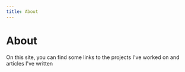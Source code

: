 ```yaml
---
title: About
---
```

# About
On this site, you can find some links to the projects I've worked on and articles I've written
